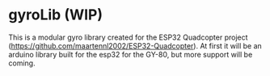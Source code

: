 # gyroLib (WIP)
This is a modular gyro library created for the ESP32 Quadcopter project (https://github.com/maartennl2002/ESP32-Quadcopter).
At first it will be an arduino library built for the esp32 for the GY-80, but more support will be coming.
